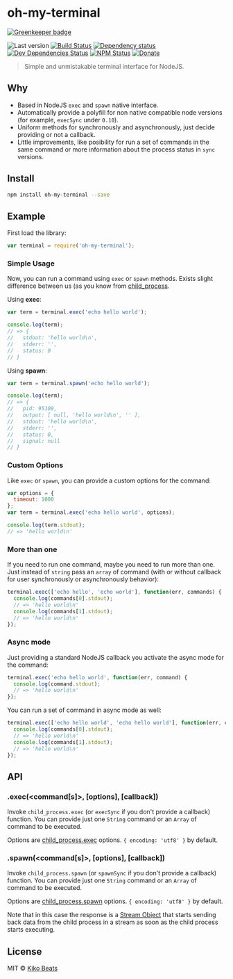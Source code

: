 # oh-my-terminal

[![Greenkeeper badge](https://badges.greenkeeper.io/Kikobeats/oh-my-terminal.svg)](https://greenkeeper.io/)

![Last version](https://img.shields.io/github/tag/Kikobeats/oh-my-terminal.svg?style=flat-square)
[![Build Status](http://img.shields.io/travis/Kikobeats/oh-my-terminal/master.svg?style=flat-square)](https://travis-ci.org/Kikobeats/oh-my-terminal)
[![Dependency status](http://img.shields.io/david/Kikobeats/oh-my-terminal.svg?style=flat-square)](https://david-dm.org/Kikobeats/oh-my-terminal)
[![Dev Dependencies Status](http://img.shields.io/david/dev/Kikobeats/oh-my-terminal.svg?style=flat-square)](https://david-dm.org/Kikobeats/oh-my-terminal#info=devDependencies)
[![NPM Status](http://img.shields.io/npm/dm/oh-my-terminal.svg?style=flat-square)](https://www.npmjs.org/package/oh-my-terminal)
[![Donate](https://img.shields.io/badge/donate-paypal-blue.svg?style=flat-square)](https://paypal.me/kikobeats)

> Simple and unmistakable terminal interface for NodeJS.

## Why

- Based in NodeJS `exec` and `spawn` native interface.
- Automatically provide a polyfill for non native compatible node versions (for example, `execSync` under `0.10`).
- Uniform methods for synchronously and asynchronously, just decide providing or not a callback.
- Little improvements, like posibility for run a set of commands in the same command or more information about the process status in `sync` versions.

## Install

```bash
npm install oh-my-terminal --save
```
## Example

First load the library:

```js
var terminal = require('oh-my-terminal');
```

### Simple Usage

Now, you can run a command using `exec` or `spawn` methods. Exists slight difference between us (as you know from [child_process](https://nodejs.org/api/child_process.html).

Using **exec**:

```js
var term = terminal.exec('echo hello world');

console.log(term);
// => {
//   stdout: 'hello world\n',
//   stderr: '',
//   status: 0
// }
```

Using **spawn**:

```js
var term = terminal.spawn('echo hello world');

console.log(term);
// => {
//   pid: 95109,
//   output: [ null, 'hello world\n', '' ],
//   stdout: 'hello world\n',
//   stderr: '',
//   status: 0,
//   signal: null
// }
```

### Custom Options

Like `exec` or `spawn`, you can provide a custom options for the command:

```js
var options = {
  timeout: 1000
};
var term = terminal.exec('echo hello world', options);

console.log(term.stdout);
// => 'hello world\n'
```

### More than one

If you need to run one command, maybe you need to run more than one. Just instead of `string` pass an `array` of command (with or without callback for user synchronously or asynchronously behavior):

```js
terminal.exec(['echo hello', 'echo world'], function(err, commands) {
  console.log(commands[0].stdout);
  // => 'hello world\n'
  console.log(commands[1].stdout);
  // => 'hello world\n'
});
```

### Async mode

Just providing a standard NodeJS callback you activate the async mode for the command:

```js
terminal.exec('echo hello world', function(err, command) {
  console.log(command.stdout);
  // => 'hello world\n'
});
```

You can run a set of command in async mode as well:

```js
terminal.exec(['echo hello world', 'echo hello world'], function(err, commands) {
  console.log(commands[0].stdout);
  // => 'hello world\n'
  console.log(commands[1].stdout);
  // => 'hello world\n'
});
```

## API

### .exec(&lt;command[s]&gt;, [options], [callback])

Invoke `child_process.exec` (or `execSync` if you don't provide a callback) function. You can provide just one `String` command or an `Array` of command to be executed.

Options are [child_process.exec](https://nodejs.org/api/child_process.html#child_process_child_process_exec_command_options_callback) options. `{ encoding: 'utf8' }` by default.

### .spawn(&lt;command[s]&gt;, [options], [callback])

Invoke `child_process.spawn` (or `spawnSync` if you don't provide a callback) function. You can provide just one `String` command or an `Array` of command to be executed.

Options are [child_process.spawn](https://nodejs.org/api/child_process.html#child_process_child_process_spawn_command_args_options) options. `{ encoding: 'utf8' }` by default.

Note that in this case the response is a [Stream Object](https://nodejs.org/api/child_process.html#child_process_child_process_spawn_command_args_options) that starts sending back data from the child process in a stream as soon as the child process starts executing.

## License

MIT © [Kiko Beats](http://www.kikobeats.com)
